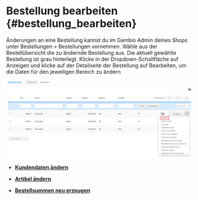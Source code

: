 # Bestellung bearbeiten {#bestellung_bearbeiten}

Änderungen an eine Bestellung kannst du im Gambio Admin deines Shops unter Bestellungen \> Bestellungen vornehmen. Wähle aus der Bestellübersicht die zu ändernde Bestellung aus. Die aktuell gewählte Bestellung ist grau hinterlegt. Klicke in der Dropdown-Schaltfläche auf Anzeigen und klicke auf der Detailseite der Bestellung auf Bearbeiten, um die Daten für den jeweiligen Bereich zu ändern

![](Bilder/BestellungenDropdown_Anzeigen.png "Dropdown-Schaltfläche")

-   **[Kundendaten ändern](13_3_1_Kundendaten_aendern.md)**  

-   **[Artikel ändern](13_3_2_Artikel_aendern.md)**  

-   **[Bestellsummen neu erzeugen](13_3_3_Bestellsummen_neu_erzeugen.md)**  




